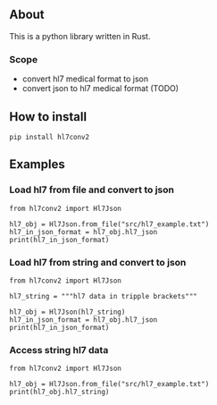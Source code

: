 ## About
This is a python library written in Rust.
### Scope

- convert hl7 medical format to json
- convert json to hl7 medical format (TODO)

## How to install
```
pip install hl7conv2
```

## Examples
### Load hl7 from file and convert to json
```
from hl7conv2 import Hl7Json

hl7_obj = Hl7Json.from_file("src/hl7_example.txt")
hl7_in_json_format = hl7_obj.hl7_json
print(hl7_in_json_format)
```
### Load hl7 from string and convert to json
```
from hl7conv2 import Hl7Json

hl7_string = """hl7 data in tripple brackets"""

hl7_obj = Hl7Json(hl7_string)
hl7_in_json_format = hl7_obj.hl7_json
print(hl7_in_json_format)
```
### Access string hl7 data
```
from hl7conv2 import Hl7Json

hl7_obj = Hl7Json.from_file("src/hl7_example.txt")
print(hl7_obj.hl7_string)
```